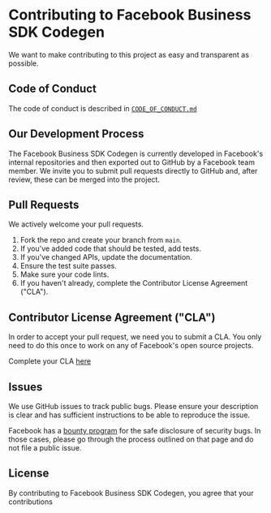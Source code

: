# Contributing to Facebook Business SDK Codegen

We want to make contributing to this project as easy and transparent as
possible.

## Code of Conduct

The code of conduct is described in [`CODE_OF_CONDUCT.md`](CODE_OF_CONDUCT.md)

## Our Development Process

The Facebook Business SDK Codegen is currently developed in Facebook's internal
repositories and then exported out to GitHub by a Facebook team member. We
invite you to submit pull requests directly to GitHub and, after review, these
can be merged into the project.

## Pull Requests

We actively welcome your pull requests.

1. Fork the repo and create your branch from `main`.
2. If you've added code that should be tested, add tests.
3. If you've changed APIs, update the documentation.
4. Ensure the test suite passes.
5. Make sure your code lints.
6. If you haven't already, complete the Contributor License Agreement ("CLA").

## Contributor License Agreement ("CLA")

In order to accept your pull request, we need you to submit a CLA. You only need
to do this once to work on any of Facebook's open source projects.

Complete your CLA [here](https://code.facebook.com/cla)

## Issues

We use GitHub issues to track public bugs. Please ensure your description is
clear and has sufficient instructions to be able to reproduce the issue.

Facebook has a [bounty program](https://www.facebook.com/whitehat/) for the safe
disclosure of security bugs. In those cases, please go through the process
outlined on that page and do not file a public issue.

## License

By contributing to Facebook Business SDK Codegen, you agree that your
contributions
